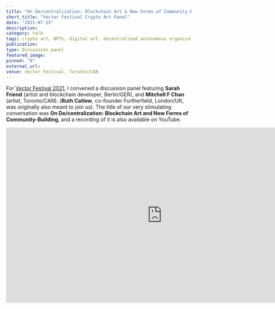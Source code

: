 ```yaml
---
title: "On De/centralization: Blockchain Art & New Forms of Community-Building"
short_title: "Vector Festival Crypto Art Panel"
date: "2021-07-15"
description:
category: talk
tagz: crypto art, NFTs, digital art, decentralised autonomous organisations
publication:
type: Discussion panel
featured_image:
pinned: "0"
external_url:
venue: Vector Festival, Toronto/CAN
---
```


For [Vector Festival 2021](https://vectorfestival.org/), I convened a discussion panel featuring **Sarah Friend** (artist and blockchain developer, Berlin/GER), and **Mitchell F Chan** (artist, Toronto/CAN). (**Ruth Catlow**, co-founder Furtherfield, London/UK, was originally also meant to join us). The title of our very stimulating conversation was **On De/centralization: Blockchain Art and New Forms of Community-Building**, and a recording of it is also available on YouTube.

<iframe width="848" height="477" src="https://www.youtube.com/embed/krrR6SR-a0k" title="YouTube video player" frameborder="0" allow="accelerometer; clipboard-write; encrypted-media; gyroscope; picture-in-picture" allowfullscreen></iframe>

